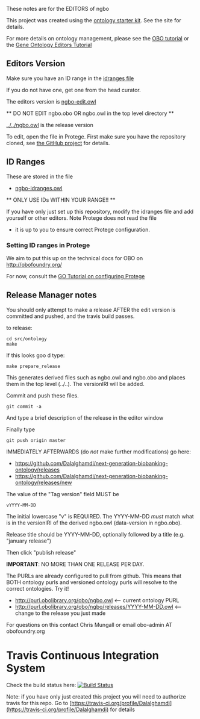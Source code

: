 These notes are for the EDITORS of ngbo

This project was created using the [ontology starter kit](https://github.com/cmungall/ontology-starter-kit). See the site for details.

For more details on ontology management, please see the [OBO tutorial](https://github.com/jamesaoverton/obo-tutorial) or the [Gene Ontology Editors Tutorial](go-protege-tutorial.readthedocs.io)

## Editors Version

Make sure you have an ID range in the [idranges file](ngbo-idranges.owl)

If you do not have one, get one from the head curator.

The editors version is [ngbo-edit.owl](ngbo-edit.owl)

** DO NOT EDIT ngbo.obo OR ngbo.owl in the top level directory **

[../../ngbo.owl](../../ngbo.owl) is the release version

To edit, open the file in Protege. First make sure you have the repository cloned, see [the GitHub project](https://github.com/Dalalghamdi/next-generation-biobanking-ontology) for details.

## ID Ranges

These are stored in the file

 * [ngbo-idranges.owl](ngbo-idranges.owl)

** ONLY USE IDs WITHIN YOUR RANGE!! **

If you have only just set up this repository, modify the idranges file
and add yourself or other editors. Note Protege does not read the file
- it is up to you to ensure correct Protege configuration.


### Setting ID ranges in Protege

We aim to put this up on the technical docs for OBO on http://obofoundry.org/

For now, consult the [GO Tutorial on configuring Protege](http://go-protege-tutorial.readthedocs.io/en/latest/Entities.html#new-entities)


## Release Manager notes

You should only attempt to make a release AFTER the edit version is
committed and pushed, and the travis build passes.

to release:

    cd src/ontology
    make

If this looks goo
d type:

    make prepare_release

This generates derived files such as ngbo.owl and ngbo.obo and places
them in the top level (../..). The versionIRI will be added.

Commit and push these files.

    git commit -a

And type a brief description of the release in the editor window

Finally type

    git push origin master

IMMEDIATELY AFTERWARDS (do *not* make further modifications) go here:

 * https://github.com/Dalalghamdi/next-generation-biobanking-ontology/releases
 * https://github.com/Dalalghamdi/next-generation-biobanking-ontology/releases/new

The value of the "Tag version" field MUST be

    vYYYY-MM-DD

The initial lowercase "v" is REQUIRED. The YYYY-MM-DD *must* match
what is in the versionIRI of the derived ngbo.owl (data-version in
ngbo.obo).

Release title should be YYYY-MM-DD, optionally followed by a title (e.g. "january release")

Then click "publish release"

__IMPORTANT__: NO MORE THAN ONE RELEASE PER DAY.

The PURLs are already configured to pull from github. This means that
BOTH ontology purls and versioned ontology purls will resolve to the
correct ontologies. Try it!

 * http://purl.obolibrary.org/obo/ngbo.owl <-- current ontology PURL
 * http://purl.obolibrary.org/obo/ngbo/releases/YYYY-MM-DD.owl <-- change to the release you just made

For questions on this contact Chris Mungall or email obo-admin AT obofoundry.org

# Travis Continuous Integration System

Check the build status here: [![Build Status](https://travis-ci.org/Dalalghamdi/next-generation-biobanking-ontology.svg?branch=master)](https://travis-ci.org/Dalalghamdi/next-generation-biobanking-ontology)

Note: if you have only just created this project you will need to authorize travis for this repo. Go to [https://travis-ci.org/profile/Dalalghamdi](https://travis-ci.org/profile/Dalalghamdi) for details

